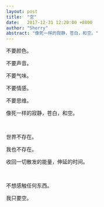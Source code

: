 ```yaml
---
layout: post
title:  "空"
date:   2017-12-31 12:20:00 +0800
author: "Sherry"
abstract: "像死一样的寂静，苍白，和空。"
---
```


不要颜色。

不要声音。

不要气味。

不要情感。

不要思维。

像死一样的寂静，苍白，和空。

<br/>

世界不存在。

我也不存在。

收回一切散发的能量，伸延的时间。

<br/>

不想感触任何东西。

我只要空。
